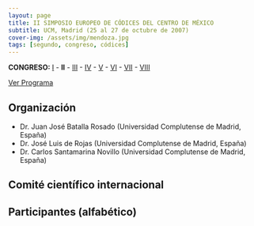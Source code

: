 ```yaml
---
layout: page
title: II SIMPOSIO EUROPEO DE CÓDICES DEL CENTRO DE MÉXICO
subtitle: UCM, Madrid (25 al 27 de octubre de 2007)
cover-img: /assets/img/mendoza.jpg
tags: [segundo, congreso, códices]
---
```


**CONGRESO:** [I]() - **II** - [III]() - [IV]() - [V]() - [VI]() - [VII]() - [VIII]()

[Ver Programa](/congresos/codices/ii/docs/II-Congreso.2007.pdf)


## Organización

 - Dr. Juan José Batalla Rosado (Universidad Complutense de Madrid, España)
 - Dr. José Luis de Rojas (Universidad Complutense de Madrid, España)
 - Dr. Carlos Santamarina Novillo (Universidad Complutense de Madrid, España)


## Comité científico internacional


## Participantes (alfabético)

